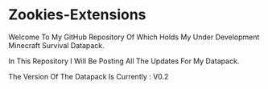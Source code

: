 # Zookies-Extensions
Welcome To My GitHub Repository Of Which Holds My Under Development Minecraft Survival Datapack.

In This Repository I Will Be Posting All The Updates For My Datapack.

The Version Of The Datapack Is Currently : V0.2

